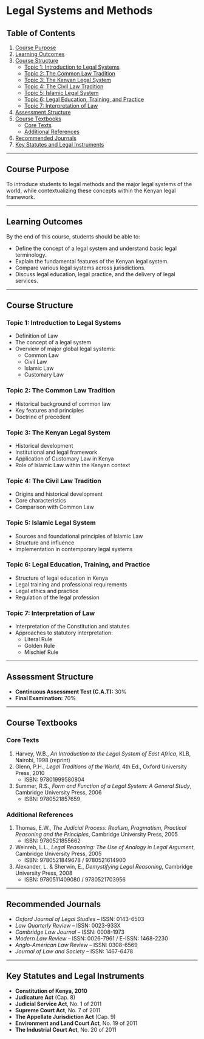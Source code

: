# Legal Systems and Methods

## Table of Contents

1. [Course Purpose](#course-purpose)  
2. [Learning Outcomes](#learning-outcomes)  
3. [Course Structure](#course-structure)  
   - [Topic 1: Introduction to Legal Systems](#topic-1-introduction-to-legal-systems)  
   - [Topic 2: The Common Law Tradition](#topic-2-the-common-law-tradition)  
   - [Topic 3: The Kenyan Legal System](#topic-3-the-kenyan-legal-system)  
   - [Topic 4: The Civil Law Tradition](#topic-4-the-civil-law-tradition)  
   - [Topic 5: Islamic Legal System](#topic-5-islamic-legal-system)  
   - [Topic 6: Legal Education, Training, and Practice](#topic-6-legal-education-training-and-practice)  
   - [Topic 7: Interpretation of Law](#topic-7-interpretation-of-law)  
4. [Assessment Structure](#assessment-structure)  
5. [Course Textbooks](#course-textbooks)  
   - [Core Texts](#core-texts)  
   - [Additional References](#additional-references)  
6. [Recommended Journals](#recommended-journals)  
7. [Key Statutes and Legal Instruments](#key-statutes-and-legal-instruments)  

---

## Course Purpose

To introduce students to legal methods and the major legal systems of the world, while contextualizing these concepts within the Kenyan legal framework.

---

## Learning Outcomes

By the end of this course, students should be able to:

- Define the concept of a legal system and understand basic legal terminology.  
- Explain the fundamental features of the Kenyan legal system.  
- Compare various legal systems across jurisdictions.  
- Discuss legal education, legal practice, and the delivery of legal services.

---

## Course Structure

### Topic 1: Introduction to Legal Systems

- Definition of Law  
- The concept of a legal system  
- Overview of major global legal systems:  
  - Common Law  
  - Civil Law  
  - Islamic Law  
  - Customary Law

### Topic 2: The Common Law Tradition

- Historical background of common law  
- Key features and principles  
- Doctrine of precedent  

### Topic 3: The Kenyan Legal System

- Historical development  
- Institutional and legal framework  
- Application of Customary Law in Kenya  
- Role of Islamic Law within the Kenyan context

### Topic 4: The Civil Law Tradition

- Origins and historical development  
- Core characteristics  
- Comparison with Common Law

### Topic 5: Islamic Legal System

- Sources and foundational principles of Islamic Law  
- Structure and influence  
- Implementation in contemporary legal systems

### Topic 6: Legal Education, Training, and Practice

- Structure of legal education in Kenya  
- Legal training and professional requirements  
- Legal ethics and practice  
- Regulation of the legal profession

### Topic 7: Interpretation of Law

- Interpretation of the Constitution and statutes  
- Approaches to statutory interpretation:  
  - Literal Rule  
  - Golden Rule  
  - Mischief Rule

---

## Assessment Structure

- **Continuous Assessment Test (C.A.T):** 30%  
- **Final Examination:** 70%

---

## Course Textbooks

### Core Texts

1. Harvey, W.B., *An Introduction to the Legal System of East Africa*, KLB, Nairobi, 1998 (reprint)  
2. Glenn, P.H., *Legal Traditions of the World*, 4th Ed., Oxford University Press, 2010  
   - ISBN: 97801999580804  
3. Summer, R.S., *Form and Function of a Legal System: A General Study*, Cambridge University Press, 2006  
   - ISBN: 9780521857659  

### Additional References

1. Thomas, E.W., *The Judicial Process: Realism, Pragmatism, Practical Reasoning and the Principles*, Cambridge University Press, 2005  
   - ISBN: 9780521855662  
2. Weinreb, L.L., *Legal Reasoning: The Use of Analogy in Legal Argument*, Cambridge University Press, 2005  
   - ISBN: 9780521849678 / 9780521614900  
3. Alexander, L. & Sherwin, E., *Demystifying Legal Reasoning*, Cambridge University Press, 2008  
   - ISBN: 9780511409080 / 9780521703956  

---

## Recommended Journals

- *Oxford Journal of Legal Studies* – ISSN: 0143-6503  
- *Law Quarterly Review* – ISSN: 0023-933X  
- *Cambridge Law Journal* – ISSN: 0008-1973  
- *Modern Law Review* – ISSN: 0026-7961 / E-ISSN: 1468-2230  
- *Anglo-American Law Review* – ISSN: 0308-6569  
- *Journal of Law and Society* – ISSN: 1467-6478  

---

## Key Statutes and Legal Instruments

- **Constitution of Kenya, 2010**  
- **Judicature Act** (Cap. 8)  
- **Judicial Service Act**, No. 1 of 2011  
- **Supreme Court Act**, No. 7 of 2011  
- **The Appellate Jurisdiction Act** (Cap. 9)  
- **Environment and Land Court Act**, No. 19 of 2011  
- **The Industrial Court Act**, No. 20 of 2011
